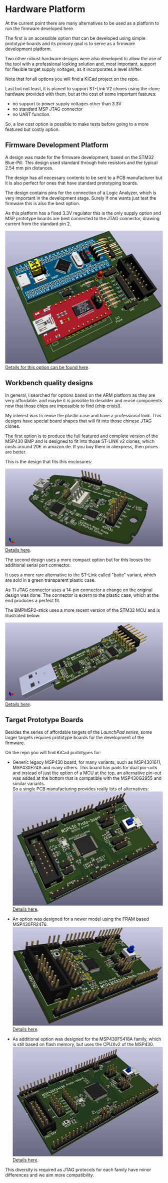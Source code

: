 # Hardware Platform

At the current point there are many alternatives to be used as a platform
to run the firmware developed here.

The first is an accessible option that can be developed using simple prototype
boards and its primary goal is to serve as a firmware development platform.

Two other robust hardware designs were also developed to allow the use of the 
tool with a professional looking solution and, most important, support for 
flexible target supply voltages, as it incorporates a level shifter.

Note that for all options you will find a KiCad project on the repo.

Last but not least, it is planed to support ST-Link V2 clones using the clone 
hardware provided with them, but at the cost of some important features:
- no support to power supply voltages other than 3.3V
- no standard MSP JTAG connector
- no UART function.

So, a low cost option is possible to make tests before going to a more featured 
but costly option.

## Firmware Development Platform

A design was made for the firmware development, based on the STM32 Blue-Pill. 
This design used standard through hole resistors and the typical 2.54 mm pin 
distances.

The design has all necessary contents to be sent to a PCB manufacturer but it
is also perfect for ones that have standard prototyping boards.

The design contains pins for the connection of a Logic Analyzer, which is very
important in the development stage. Surely if one wants just test the firmware
this is also the best option.

As this platform has a fixed 3.3V regulator this is the only supply option and
MSP prototype boards are best connected to the JTAG connector, drawing current
from the standard pin 2.

![BluePill-BMP,png](BluePill-BMP/images/BluePill-BMP.png)  
[Details for this option can be found here](BluePill-BMP/README.md).


## Workbench quality designs

In general, I searched for options based on the ARM platform as they are very 
affordable. and maybe it is possible to desolder and reuse components now that
those chips are impossible to find (chip crisis!).

My interest was to reuse the plastic case and have a professional look. This 
designs have special board shapes that will fit into those chinese JTAG clones.

The first option is to produce the full featured and complete version of the
MSP430 BMP and is designed to fit into those ST-LINK v2 clones, which costs 
around 20€ in amazon.de. If you buy them in aliexpress, then prices are better.

This is the design that fits this enclosures:

![MSPBMP.png](MSPBMP/images/MSPBMP.png)  
[Details here](MSPBMP/README.md).


The second design uses a more compact option but for this looses the additional
serial port connector.

It uses a more rare alternative to the ST-Link called "baite" variant, which are 
sold in a green transparent plastic case.

As TI JTAG connector uses a 14-pin connector a change on the original design was 
done: The connector is extern to the plastic case, which at the end produces a 
perfect fit.

The BMPMSP2-stick uses a more recent version of the STM32 MCU and is illustrated 
below:

![MSPBMP2-stick.png](MSPBMP2-stick/images/MSPBMP2-stick.png)  
[Details here](MSPBMP2-stick/README.md).


## Target Prototype Boards ##

Besides the series of affordable targets of the *LaunchPad series*, some larger 
targets requires prototype boards for the development of the firmware.

On the repo you will find KiCad prototypes for:

- Generic legacy MSP430 board, for many variants, such as MSP4301611, MSP430F249 
and many others. This board has pads for dual pin-outs and instead of just the
option of a MCU at the top, an alternative pin-out was added at the bottom that 
is compatible with the MSP430G2955 and similar variants.   
So a single PCB manufacturing provides really lots of alternatives:  
![MSP_Proto.png](Target_Proto_Boards/MSP_Proto/images/MSP_Proto.png)  
[Details here](Target_Proto_Boards/MSP_Proto/README.md).

- An option was designed for a newer model using the FRAM based MSP430FR2476.  
![FR2476.png](Target_Proto_Boards/FR2476/images/FR2476.png)  
[Details here](Target_Proto_Boards/FR2476/README.md).

- As additional option was designed for the MSP430F5418A family, which is still
based on flash memory, but uses the CPUXv2 of the MSP430.
![F5418.png](Target_Proto_Boards/F5418/images/F5418.png)  
[Details here](Target_Proto_Boards/F5418/README.md).

This diversity is required as JTAG protocols for each family have minor 
differences and we aim more compatibility.

